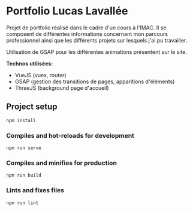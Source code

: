 # Portfolio Lucas Lavallée

Projet de portfolio réalisé dans le cadre d'un cours à l'IMAC. Il se composent de différentes informations concernant mon parcours professionnel ainsi que les différents projets sur lesquels j'ai pu travailler.

Utilisation de GSAP pour les différentes animations présentent sur le site.

**Technos utilisées:**
* VueJS (vuex, router)
* GSAP (gestion des transitions de pages, apparitions d'éléments)
* ThreeJS (background page d'accueil)

## Project setup
```
npm install
```

### Compiles and hot-reloads for development
```
npm run serve
```

### Compiles and minifies for production
```
npm run build
```

### Lints and fixes files
```
npm run lint
```
